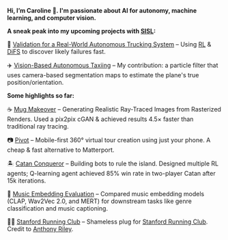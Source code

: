 **Hi, I’m Caroline 👋. I'm passionate about AI for autonomy, machine learning, and computer vision.**

**A sneak peak into my upcoming projects with [SISL](https://github.com/sisl):**

🚚 [Validation for a Real-World Autonomous Trucking System](https://github.com/sisl/SimpleADPStack) – Using [RL](https://arxiv.org/abs/1902.01909) & [DiFS](https://arxiv.org/abs/2506.08459) to discover likely failures fast.  

✈️ [Vision-Based Autonomous Taxiing](https://github.com/sisl/VisualTaxiULI) – My contribution: a particle filter that uses camera-based segmentation maps to estimate the plane's true position/orientation. 

**Some highlights so far:**

☕ [Mug Makeover](https://github.com/thomas-yim/cs231n-final) – Generating Realistic Ray-Traced Images from Rasterized Renders. Used a pix2pix cGAN & achieved results 4.5× faster than traditional ray tracing.

📷 [Pivot](https://github.com/cs210/Pivot) – Mobile-first 360° virtual tour creation using just your phone. A cheap & fast alternative to Matterport.  

🏝️ [Catan Conqueror](https://github.com/Proud19/catan238) – Building bots to rule the island. Designed multiple RL agents; Q-learning agent achieved 85% win rate in two-player Catan after 15k iterations.  

🎵 [Music Embedding Evaluation](https://github.com/ccahilly/music-embedding) – Compared music embedding models (CLAP, Wav2Vec 2.0, and MERT) for downstream tasks like genre classification and music captioning. 

🏃‍♀️ [Stanford Running Club](https://github.com/pythonicode/src) – Shameless plug for [Stanford Running Club](https://stanfordrunningclub.com/). Credit to [Anthony Riley](github.com/pythonicode).
